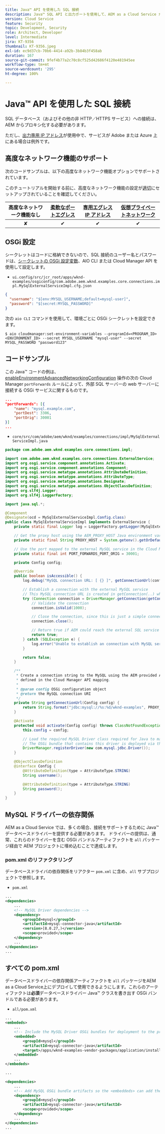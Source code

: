 ```yaml
---
title: Java™ API を使用した SQL 接続
description: Java™ SQL API と出力ポートを使用して、AEM as a Cloud Service から SQL データベースに接続する方法を説明します。
version: Cloud Service
feature: Security
topic: Development, Security
role: Architect, Developer
level: Intermediate
jira: KT-9356
thumbnail: KT-9356.jpeg
exl-id: ec9d37cb-70b6-4414-a92b-3b84b3f458ab
duration: 167
source-git-commit: 9fef4b77a2c70c8cf525d42686f4120e481945ee
workflow-type: tm+mt
source-wordcount: '295'
ht-degree: 100%

---
```


# Java™ API を使用した SQL 接続

SQL データベース（およびその他の非 HTTP／HTTPS サービス）への接続は、AEM からプロキシ化する必要があります。

ただし、[出力専用 IP アドレス](../dedicated-egress-ip-address.md)が使用中で、サービスが Adobe または Azure 上にある場合は例外です。

## 高度なネットワーク機能のサポート

次のコードサンプルは、以下の高度なネットワーク機能オプションでサポートされています。

このチュートリアルを開始する前に、高度なネットワーク機能の設定が[適切](../advanced-networking.md#advanced-networking)にセットアップされていることを確認してください。

| 高度なネットワーク機能なし | [柔軟なポートエグレス](../flexible-port-egress.md) | [専用エグレス IP アドレス](../dedicated-egress-ip-address.md) | [仮想プライベートネットワーク](../vpn.md) |
|:-----:|:-----:|:------:|:---------:|
| ✘ | ✔ | ✔ | ✔ |

## OSGi 設定

シークレットはコードに格納できないので、SQL 接続のユーザー名とパスワードは、[シークレットの OSGi 設定変数](https://experienceleague.adobe.com/docs/experience-manager-cloud-service/implementing/deploying/configuring-osgi.html?lang=ja#secret-configuration-values)、AIO CLI または Cloud Manager API を使用して設定します。

+ `ui.config/src/jcr_root/apps/wknd-examples/osgiconfig/com.adobe.aem.wknd.examples.core.connections.impl.MySqlExternalServiceImpl.cfg.json`

```json
{
  "username": "$[env:MYSQL_USERNAME;default=mysql-user]",
  "password": "$[secret:MYSQL_PASSWORD]"
}
```

次の `aio CLI` コマンドを使用して、環境ごとに OSGi シークレットを設定できます。

```shell
$ aio cloudmanager:set-environment-variables --programId=<PROGRAM_ID> <ENVIRONMENT_ID> --secret MYSQL_USERNAME "mysql-user" --secret MYSQL_PASSWORD "password123"
```

## コードサンプル

この Java™ コードの例は、[enableEnvironmentAdvancedNetworkingConfiguration](https://www.adobe.io/experience-cloud/cloud-manager/reference/api/#operation/enableEnvironmentAdvancedNetworkingConfiguration?lang=ja) 操作の次の Cloud Manager `portForwards` ルールによって、外部 SQL サーバーの web サーバーに接続する OSGi サービスに関するものです。

```json
...
"portForwards": [{
    "name": "mysql.example.com",
    "portDest": 3306,
    "portOrig": 30001
}]
...
```

+ `core/src/com/adobe/aem/wknd/examples/connections/impl/MySqlExternalServiceImpl.java`

```java
package com.adobe.aem.wknd.examples.core.connections.impl;

import com.adobe.aem.wknd.examples.core.connections.ExternalService;
import org.osgi.service.component.annotations.Activate;
import org.osgi.service.component.annotations.Component;
import org.osgi.service.metatype.annotations.AttributeDefinition;
import org.osgi.service.metatype.annotations.AttributeType;
import org.osgi.service.metatype.annotations.Designate;
import org.osgi.service.metatype.annotations.ObjectClassDefinition;
import org.slf4j.Logger;
import org.slf4j.LoggerFactory;

import java.sql.*;

@Component
@Designate(ocd = MySqlExternalServiceImpl.Config.class)
public class MySqlExternalServiceImpl implements ExternalService {
    private static final Logger log = LoggerFactory.getLogger(MySqlExternalServiceImpl.class);

    // Get the proxy host using the AEM_PROXY_HOST Java environment variable provided by AEM as a Cloud Service
    private static final String PROXY_HOST = System.getenv().getOrDefault("AEM_PROXY_HOST", "proxy.tunnel");

    // Use the port mapped to the external MySQL service in the Cloud Manager API call
    private static final int PORT_FORWARDS_PORT_ORIG = 30001;

    private Config config;

    @Override
    public boolean isAccessible() {
        log.debug("MySQL connection URL: [ {} ]", getConnectionUrl(config));

        // Establish a connection with the external MySQL service
        // This MySQL connection URL is created in getConnection(..) which will use the AEM_PROXY_HOST is it exists, and the proxied port.
        try (Connection connection = DriverManager.getConnection(getConnectionUrl(config), config.username(), config.password())) {
            // Validate the connection
            connection.isValid(1000);

            // Close the connection, since this is just a simple connectivity check
            connection.close();

            // Return true if AEM could reach the external SQL service
            return true;
        } catch (SQLException e) {
            log.error("Unable to establish an connection with MySQL service using connection URL  [ {} ]", getConnectionUrl(config), e);
        }

        return false;
    }

    /**
     * Create a connection string to the MySQL using the AEM-provided AEM_PROXY_HOST and portForwards.portOrg port
     * defined in the Cloud Manager API mapping.
     *
     * @param config OSGi configuration object
     * @return the MySQL connection URI
     */
    private String getConnectionUrl(Config config) {
        return String.format("jdbc:mysql://%s:%d/wknd-examples", PROXY_HOST, PORT_FORWARDS_PORT_ORIG);
    }

    @Activate
    protected void activate(Config config) throws ClassNotFoundException, SQLException {
        this.config = config;

        // Load the required MySQL Driver class required for Java to make the connection
        // The OSGi bundle that contains this driver is deployed via the project's all project
        DriverManager.registerDriver(new com.mysql.jdbc.Driver());
    }

    @ObjectClassDefinition
    @interface Config {
        @AttributeDefinition(type = AttributeType.STRING)
        String username();

        @AttributeDefinition(type = AttributeType.STRING)
        String password();
    }
}
```

## MySQL ドライバーの依存関係

AEM as a Cloud Service では、多くの場合、接続をサポートするために Java™ データベースドライバーを提供する必要があります。 ドライバーの提供は、通常、これらのドライバーを含む OSGi バンドルアーティファクトを `all` パッケージ経由で AEM プロジェクトに埋め込むことで達成します。

### pom.xml のリファクタリング

データベースドライバの依存関係をリアクター `pom.xml` に含め、`all` サブプロジェクトで参照します。

+ `pom.xml`

```xml
...
<dependencies>
    ...
    <!-- MySQL Driver dependencies -->
    <dependency>
        <groupId>mysql</groupId>
        <artifactId>mysql-connector-java</artifactId>
        <version>[8.0.27,)</version>
        <scope>provided</scope>
    </dependency>
    ...
</dependencies>
...
```

## すべての pom.xml

データベースドライバーの依存関係アーティファクトを `all` パッケージをAEM as a Cloud Service上にデプロイして使用できるようにします。これらのアーティファクトは&#x200B;__必須__&#x200B;データベースドライバー Java™ クラスを書き出す OSGi バンドルである必要があります。

+ `all/pom.xml`

```xml
...
<embededs>
    ...
    <!-- Include the MySQL Driver OSGi bundles for deployment to the project -->
    <embedded>
        <groupId>mysql</groupId>
        <artifactId>mysql-connector-java</artifactId>
        <target>/apps/wknd-examples-vendor-packages/application/install</target>
    </embedded>
    ...
</embededs>

...

<dependencies>
    ...
    <!-- Add MySQL OSGi bundle artifacts so the <embeddeds> can add them to the project -->
    <dependency>
        <groupId>mysql</groupId>
        <artifactId>mysql-connector-java</artifactId>
        <scope>provided</scope>
    </dependency>
    ...
</dependencies>
...
```
